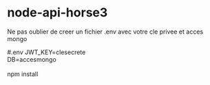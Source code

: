 # node-api-horse3
Ne pas oublier de creer un fichier .env avec votre cle privee et acces mongo <br>

#.env
JWT_KEY=clesecrete<br>
DB=accesmongo
<br><br>
npm install
